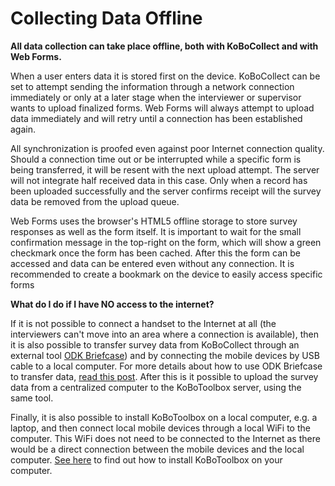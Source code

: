 # Collecting Data Offline

**All data collection can take place offline, both with KoBoCollect and with Web Forms.** 

When a user enters data it is stored first on the device. KoBoCollect can be set to attempt sending the information through a network connection immediately or only at a later stage when the interviewer or supervisor wants to upload finalized forms. Web Forms will always attempt to upload data immediately and will retry until a connection has been established again.
 
All synchronization is proofed even against poor Internet connection quality. Should a connection time out or be interrupted while a specific form is being transferred, it will be resent with the next upload attempt. The server will not integrate half received data in this case. Only when a record has been uploaded successfully and the server confirms receipt will the survey data be removed from the upload queue.
 
Web Forms uses the browser's HTML5 offline storage to store survey responses as well as the form itself. It is important to wait for the small confirmation message in the top-right on the form, which will show a green checkmark once the form has been cached. After this the form can be accessed and data can be entered even without any connection. It is recommended to create a bookmark on the device to easily access specific forms
 
**What do I do if I have NO access to the internet?**

If it is not possible to connect a handset to the Internet at all (the interviewers can't move into an area where a connection is available), then it is also possible to transfer survey data from KoBoCollect through an external tool [ODK Briefcase](https://docs.getodk.org/briefcase-intro)) and by connecting the mobile devices by USB cable to a local computer. For more details about how to use ODK Briefcase to transfer data, [read this post](https://blog.cartong.org/2016/03/11/migration-odk-platforms). After this is it possible to upload the survey data from a centralized computer to the KoBoToolbox server, using the same tool.
 
Finally, it is also possible to install KoBoToolbox on a local computer, e.g. a laptop, and then connect local mobile devices through a local WiFi to the computer. This WiFi does not need to be connected to the Internet as there would be a direct connection between the mobile devices and the local computer. [See here](https://intercom.help/kobotoolbox/en/articles/592393-installing-on-a-local-computer) to find out how to install KoBoToolbox on your computer.
